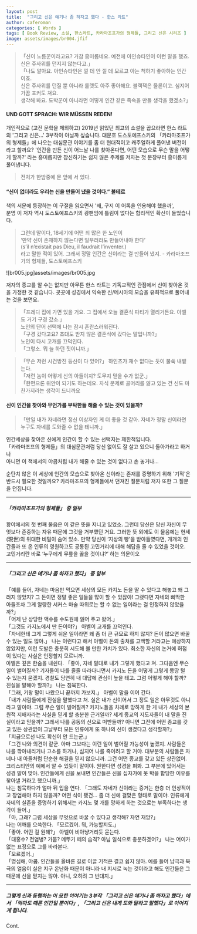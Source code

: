 ```yaml
---
layout: post
title:  "그리고 신은 얘기나 좀 하자고 했다 - 한스 라트"
author: caferoman
categories: [ Words ]
tags: [ Book Review, 소설, 한스라트, 카라마조프가의 형제들, 그리고 신은 시리즈 ]
image: assets/images/br004.jfif
---
```

> 「신이 노름꾼이라고요? 거참 흥미롭네요. 예전에 아인슈타인이 이런 말을 했죠. 신은 주사위를 던지지 않는다고.」   
「나도 알아요. 아인슈타인은 낄 데 안 낄 데 모르고 아는 척하기 좋아하는 인간이죠.   
신은 주사위를 던질 뿐 아니라 룰렛도 아주 좋아해요. 블랙잭은 물론이고. 심지어 가끔 포커도 쳐요.   
생각해 봐요. 도박꾼이 아니라면 어떻게 인간 같은 족속을 만들 생각을 했겠소?」

#### UND GOTT SPRACH: WIR MÜSSEN REDEN!

개인적으로 (고전 문학을 제외하고) 2019년 읽었던 최고의 소설을 꼽으라면 한스 라트의 '그리고 신은...' 3부작이 아닐까 싶습니다.
대문호 도스토예프스키의 「카라마조프가의 형제들」에 나오는 대심문관 이야기를 좀 더 현대적이고 캐주얼하게 풀어낸 버전이라고 할까요?
'인간을 만든 신이 어느날 나를 찾아온다면, 어떤 모습으로 무슨 말을 어떻게 할까?' 라는 흥미롭지만 참신하기는 쉽지 않은 주제를 저자는 첫 문장부터 흥미롭게 풀어냅니다.

> 전처가 한밤중에 문 앞에 서 있다.

#### “신이 없더라도 우리는 신을 만들어 냈을 것이다.” 볼테르

책의 서문에 등장하는 이 구절을 읽으면서 '왜, 구지 이 어록을 인용해야 했을까',    
분명 이 저자 역시 도스토예프스키의 광팬임에 틀림이 없다는 합리적인 확신이 들었습니다.

> 그런데 말이다, 18세기에 어떤 죄 많은 한 노인이   
‘만약 신이 존재하지 않는다면 일부러라도 만들어내야 한다’   
(s’il n’existait pas Dieu, il faudrait l’inventer.)   
라고 말한 적이 있어. 그래서 정말 인간은 신이라는 걸 만들어 냈지. - 카라마조프가의 형제들, 도스토예프스키



![br005.jpg]assets/images/br005.jpg

저자의 종교를 알 수는 없지만 아무튼 한스 라트는 기독교적인 관점에서 신이 찾아온 것을 가정한 것 같습니다. 곳곳에 성경에서 익숙한 신/메시아의 모습을 유희적으로 풀어내는 것을 보면요.

> 「프레디 집에 가면 있을 거요. 그 집에서 오늘 결혼식 파티가 열리거든요. 아벨도 거기 구경 갔소.」   
노인의 단어 선택에 나는 잠시 혼란스러워진다.   
「구경 갔다고요? 초대도 받지 않은 결혼식에 갔다는 말입니까?」   
노인이 다시 고개를 끄덕인다.   
「그렇소. 뭐 늘 하던 짓이니까.」

> 「무슨 저런 시건방진 등신이 다 있어?」 하인츠가 재수 없다는 듯이 불쑥 내뱉는다.   
「저런 놈이 어떻게 신의 아들이지? 도무지 믿을 수가 없군.」   
「한편으론 위안이 되기도 하는데요. 자식 문제로 골머리를 앓고 있는 건 신도 마찬가지라는 생각이 드니까요


#### 신이 인간을 찾아와 무언가를 부탁한들 해줄 수 있는 것이 있을까?

> 「만일 내가 자네라면 정신 이상자인 게 더 좋을 것 같아. 자네가 정말 신이라면 누구도 자네를 도와줄 수 없을 테니까.」

인간세상을 찾아온 신에게 인간이 할 수 있는 선택지는 제한적입니다.   
「카라마조프의 형제들」의 대심문관처럼 당신 없이도 잘 살고 있으니 돌아가라고 하거나   
아니면 이 책에서의 야콥처럼 내가 해줄 수 있는 것이 없다고 손 놓거나...   

순탄치 않은 이 세상에 인간의 모습으로 찾아온 신이라는 존재를 증명하기 위해 '기적'은 반드시 필요한 것일까요? 카라마조프의 형제들에서 던져진 질문처럼 저자 또한 그 질문을 던집니다.

---

##### 「카라마조프가의 형제들」 중 일부

황야에서의 첫 번째 물음은 이 같은 뜻을 지니고 있었소. 그런데 당신은 당신 자신이 무엇보다 존중하는 자유 때문에 그것을 거부했던 거요. 그러한 뜻 외에도 이 물음에는 현세(現世)의 위대한 비밀이 숨어 있소. 만약 당신이 ‘지상의 빵’을 받아들였다면, 개개의 인간들과 또 온 인류의 영원하고도 공통된 고민거리에 대해 해답을 줄 수 있었을 것이오. 고민거리란 바로 ‘누구에게 무릎을 꿇을 것이냐?’ 하는 의문이오

---

##### 「그리고 신은 얘기나 좀 하자고 했다」 중 일부

「예를 들어, 자네는 마음만 먹으면 세상의 모든 카지노 돈을 딸 수 있다고 해놓고 왜 그러지 않았지? 그 돈이면 정말 좋은 일들을 많이 할 수 있잖아! 그랬다면 자네의 삐딱한 아들조차 그게 알량한 서커스 마술 따위로는 할 수 없는 일이라는 걸 인정하지 않았을까?」   
「어제 난 상당한 액수를 수도원에 잃어 주고 왔어.」   
「그것도 카지노에서 딴 돈이야?」 아벨이 고개를 끄덕인다.   
「자네한테 그게 그렇게 쉬운 일이라면 왜 좀 더 큰 규모로 하지 않지? 돈이 많으면 바꿀 수 있는 일도 많아.」 나는 이런다고 해서 아벨이 돈의 출처를 고백할 거라고는 예상하지 않았지만, 이런 도발은 충분히 시도해 볼 만한 가치가 있다. 최소한 자신의 논거에 허점이 있다는 사실은 인정할지 모르니까.   
아벨은 깊은 한숨을 내쉰다. 「좋아, 자네 말대로 내가 그렇게 했다고 쳐. 그다음엔 무슨 일이 벌어질까? 기자들이 나를 졸졸 따라다니면서 카지노 돈을 어떻게 그렇게 몽땅 털 수 있는지 묻겠지. 경찰도 당연히 내 대답에 관심이 높을 테고. 그럼 어떻게 해야 할까? 진실을 말해야 할까?」 나는 침묵한다.   
「그래, 기왕 말이 나왔으니 끝까지 가보지.」 아벨이 말을 이어 간다.   
「내가 사람들에게 진실을 말했다고 쳐. 실은 내가 신이어서 그 정도 일은 아무것도 아니라고 말이야. 그럼 무슨 일이 벌어질까? 카지노들을 차례로 망하게 한 게 내가 세상의 본원적 지배자라는 사실을 믿게 할 충분한 근거일까? 세계 종교의 지도자들이 내 말을 진실이라고 믿을까? 그래서 나를 공동의 신으로 떠받들까? 아니면 그전에 어떤 종교를 갖고 있든 상관없이 그날부터 모든 인류에게 또 하나의 신이 생겼다고 생각할까?」   
「지금으로선 나도 확신이 안 드는군.」   
「그건 나와 의견이 같군. 아마 그보다는 이런 일이 벌어질 가능성이 높겠지. 사람들은 나를 깎아내리거나 고소를 하거나, 심지어 나를 죽이려고 할 거야. 대부분의 사람들은 자네나 내 아들처럼 단순한 해결을 믿지 않으니까. 그건 어떤 종교를 갖고 있든 상관없어. 크리스티안의 예에서 알 수 있듯이 말이야. 원한다면 성경을 펴봐. 그 부분에 있어서는 성경 말이 맞아. 인간들에게 신을 보내면 인간들은 신을 십자가에 못 박을 합당한 이유를 찾아낼 거라고 했으니까.」   
나는 침묵하다가 얼마 뒤 입을 연다. 「그래도 자네가 신이라는 증거는 한층 더 인상적이고 장엄해야 하지 않을까? 어떤 식이 됐건… 좀 더 신에 걸맞은 형태로 말이야. 인류에게 자네의 실존을 증명하기 위해서는 카지노 몇 개를 망하게 하는 것으로는 부족하다는 생각이 들어.」   
「아, 그래? 그럼 세상을 무엇으로 바꿀 수 있다고 생각해? 자연 재앙?」   
나는 어깨를 으쓱한다. 「모르겠어. 뭐, 가능할지도.」   
「좋아. 어떤 걸 원해?」 아벨이 비아냥거리듯 묻는다.   
「대홍수? 전염병? 가뭄? 메뚜기 떼의 습격? 아님 일식으로 충분하겠어?」 나는 어이가 없는 표정으로 그를 바라본다.   
「모르겠어.」   
「명심해, 야콥. 인간들을 올바른 길로 이끌 기적은 결코 쉽지 않아. 예를 들어 남극과 북극의 얼음이 실은 지구 온난화 때문이 아니라 내 지시로 녹는 것이라고 해도 인간들은 그 때문에 신을 믿지는 않아. 아니, 오히려 그 반대지.」   

---

##### 그렇게 신과 동행하는 이 묘한 이야기는 3부작 「그리고 신은 얘기나 좀 하자고 했다」에서 「악마도 때론 인간일 뿐이다」, 「그리고 신은 내게 도와 달라고 말했다」로 이어지게 됩니다.
Cont.
